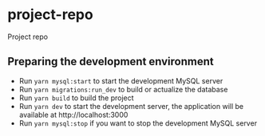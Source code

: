 # project-repo
Project repo

## Preparing the development environment

- Run `yarn mysql:start` to start the development MySQL server
- Run `yarn migrations:run_dev` to build or actualize the database
- Run `yarn build` to build the project
- Run `yarn dev` to start the development server, the application will be available at http://localhost:3000
- Run `yarn mysql:stop` if you want to stop the development MySQL server



